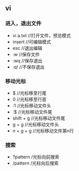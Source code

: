 ## vi

### 进入，退出文件
* vi a.txt              //打开文件，预览模式
* insert 				//可编辑模式
* esc				    //退出编辑
* :w  					//保存文件
* :wq 					//保存退出
* :q! 					//不保存退出

### 移动光标
* $  				    //光标移至行尾
* 0 				    //光标移至行首
* :1                    //光标移动文件头
* :$                    //光标移动文件尾
* shift + g             //光标移动文件尾
* g + g                 //光标移动文件头
* n + g + g             //光标移动文件第n行

### 搜索
* ?pattern 				/光标向前搜索
* /pattern 				/光标向后搜索
